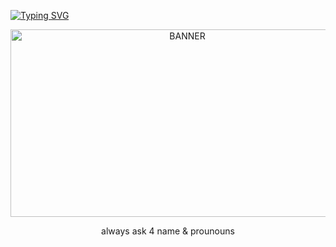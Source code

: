 <a href="https://git.io/typing-svg"><img src="https://readme-typing-svg.demolab.com?font=Barrio&duration=2000&pause=10&color=A81D2A&center=true&vCenter=true&width=435&lines=salt+to+taste;salt+for+the+little+hole;in+that+face" alt="Typing SVG" /></a>

<p align="center"> <img src="https://i.ibb.co/k8xPcJH/for-github.png" width="550" height="300" alt="BANNER"/> 

<p align="center"> always ask 4 name & prounouns </p>
